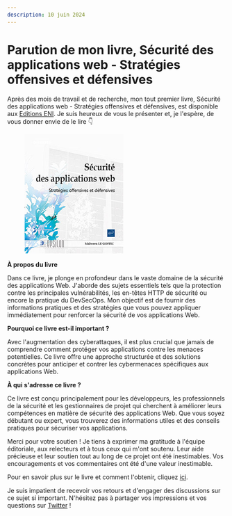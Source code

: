 ```yaml
---
description: 10 juin 2024
---
```


# Parution de mon livre, Sécurité des applications web - Stratégies offensives et défensives

Après des mois de travail et de recherche, mon tout premier livre, Sécurité des applications web - Stratégies offensives et défensives, est disponible aux [Editions ENI](https://www.editions-eni.fr/). Je suis heureux de vous le présenter et, je l'espère, de vous donner envie de le lire 👇

<figure><img src="../../../.gitbook/assets/image (2).png" alt=""><figcaption></figcaption></figure>

**À propos du livre**

Dans ce livre, je plonge en profondeur dans le vaste domaine de la sécurité des applications Web. J'aborde des sujets essentiels tels que la protection contre les principales vulnérabilités, les en-têtes HTTP de sécurité ou encore la pratique du DevSecOps. Mon objectif est de fournir des informations pratiques et des stratégies que vous pouvez appliquer immédiatement pour renforcer la sécurité de vos applications Web.

**Pourquoi ce livre est-il important ?**

Avec l'augmentation des cyberattaques, il est plus crucial que jamais de comprendre comment protéger vos applications contre les menaces potentielles. Ce livre offre une approche structurée et des solutions concrètes pour anticiper et contrer les cybermenaces spécifiques aux applications Web.

**À qui s'adresse ce livre ?**

Ce livre est conçu principalement pour les développeurs, les professionnels de la sécurité et les gestionnaires de projet qui cherchent à améliorer leurs compétences en matière de sécurité des applications Web. Que vous soyez débutant ou expert, vous trouverez des informations utiles et des conseils pratiques pour sécuriser vos applications.

Merci pour votre soutien ! Je tiens à exprimer ma gratitude à l'équipe éditoriale, aux relecteurs et à tous ceux qui m'ont soutenu. Leur aide précieuse et leur soutien tout au long de ce projet ont été inestimables. Vos encouragements et vos commentaires ont été d'une valeur inestimable.

Pour en savoir plus sur le livre et comment l'obtenir, cliquez [ici](https://www.editions-eni.fr/livre/securite-des-applications-web-strategies-offensives-et-defensives-9782409045127).

Je suis impatient de recevoir vos retours et d'engager des discussions sur ce sujet si important. N'hésitez pas à partager vos impressions et vos questions sur [Twitter](https://x.com/Sh4rpF0rc3) !
